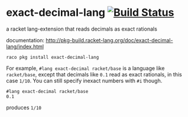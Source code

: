 exact-decimal-lang [![Build Status](https://travis-ci.org/AlexKnauth/exact-decimal-lang.png?branch=master)](https://travis-ci.org/AlexKnauth/exact-decimal-lang)
===
a racket lang-extension that reads decimals as exact rationals

documentation: http://pkg-build.racket-lang.org/doc/exact-decimal-lang/index.html

`raco pkg install exact-decimal-lang`

For example, `#lang exact-decimal racket/base` is a language like `racket/base`, except that
decimals like `0.1` read as exact rationals, in this case `1/10`. 
You can still specify inexact numbers with `#i` though.

```racket
#lang exact-decimal racket/base
0.1
```
produces `1/10`
